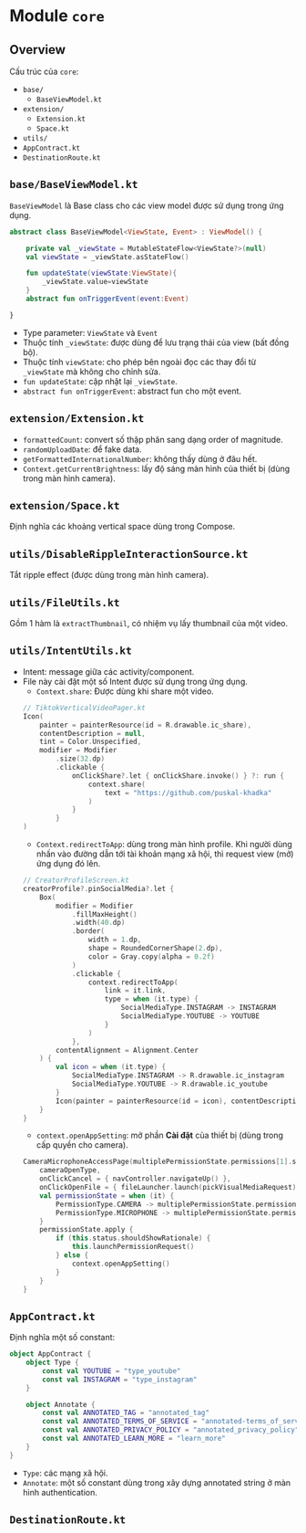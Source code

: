 # Module `core`

## Overview
Cấu trúc của `core`:
- `base/`
    - `BaseViewModel.kt`
- `extension/`
    - `Extension.kt`
    - `Space.kt`
- `utils/`
- `AppContract.kt`
- `DestinationRoute.kt`

## `base/BaseViewModel.kt`
`BaseViewModel` là Base class cho các view model được sử dụng trong ứng dụng.
```kotlin
abstract class BaseViewModel<ViewState, Event> : ViewModel() {

    private val _viewState = MutableStateFlow<ViewState?>(null)
    val viewState = _viewState.asStateFlow()

    fun updateState(viewState:ViewState){
        _viewState.value=viewState
    }
    abstract fun onTriggerEvent(event:Event)

}
```
- Type parameter: `ViewState` và `Event`
- Thuộc tính `_viewState`: được dùng để lưu trạng thái của view (bất đồng bộ).
- Thuộc tính `viewState`: cho phép bên ngoài đọc các thay đổi từ `_viewState` mà không cho chỉnh sửa.
- `fun updateState`: cập nhật lại `_viewState`.
- `abstract fun onTriggerEvent`: abstract fun cho một event.

## `extension/Extension.kt`
- `formattedCount`: convert số thập phân sang dạng order of magnitude.
- `randomUploadDate`: để fake data.
- `getFormattedInternationalNumber`: không thấy dùng ở đâu hết.
- `Context.getCurrentBrightness`: lấy độ sáng màn hình của thiết bị (dùng trong màn hình camera).

## `extension/Space.kt`
Định nghĩa các khoảng vertical space dùng trong Compose.

## `utils/DisableRippleInteractionSource.kt`
Tắt ripple effect (được dùng trong màn hình camera).

## `utils/FileUtils.kt`
Gồm 1 hàm là `extractThumbnail`, có nhiệm vụ lấy thumbnail của một video.

## `utils/IntentUtils.kt`
- Intent: message giữa các activity/component.
- File này cài đặt một số Intent được sử dụng trong ứng dụng.
    - `Context.share`: Được dùng khi share một video.
    ```kotlin
    // TiktokVerticalVideoPager.kt
    Icon(
        painter = painterResource(id = R.drawable.ic_share),
        contentDescription = null,
        tint = Color.Unspecified,
        modifier = Modifier
            .size(32.dp)
            .clickable {
                onClickShare?.let { onClickShare.invoke() } ?: run {
                    context.share(
                        text = "https://github.com/puskal-khadka"
                    )
                }
            }
    )
    ```
    - `Context.redirectToApp`: dùng trong màn hình profile. Khi người dùng nhấn vào đường dẫn tới tài khoản mạng xã hội, thì request view (mở) ứng dụng đó lên.
    ```kotlin
    // CreatorProfileScreen.kt
    creatorProfile?.pinSocialMedia?.let {
        Box(
            modifier = Modifier
                .fillMaxHeight()
                .width(40.dp)
                .border(
                    width = 1.dp,
                    shape = RoundedCornerShape(2.dp),
                    color = Gray.copy(alpha = 0.2f)
                )
                .clickable {
                    context.redirectToApp(
                        link = it.link,
                        type = when (it.type) {
                            SocialMediaType.INSTAGRAM -> INSTAGRAM
                            SocialMediaType.YOUTUBE -> YOUTUBE
                        }
                    )
                },
            contentAlignment = Alignment.Center
        ) {
            val icon = when (it.type) {
                SocialMediaType.INSTAGRAM -> R.drawable.ic_instagram
                SocialMediaType.YOUTUBE -> R.drawable.ic_youtube
            }
            Icon(painter = painterResource(id = icon), contentDescription = null)
        }
    }
    ```
    - `context.openAppSetting`: mở phần **Cài đặt** của thiết bị (dùng trong cấp quyền cho camera).
    ```kotlin
    CameraMicrophoneAccessPage(multiplePermissionState.permissions[1].status.isGranted,
        cameraOpenType,
        onClickCancel = { navController.navigateUp() },
        onClickOpenFile = { fileLauncher.launch(pickVisualMediaRequest) }) {
        val permissionState = when (it) {
            PermissionType.CAMERA -> multiplePermissionState.permissions[1]
            PermissionType.MICROPHONE -> multiplePermissionState.permissions[1]
        }
        permissionState.apply {
            if (this.status.shouldShowRationale) {
                this.launchPermissionRequest()
            } else {
                context.openAppSetting()
            }
        }
    }
    ```

## `AppContract.kt`
Định nghĩa một số constant:
```kotlin
object AppContract {
    object Type {
        const val YOUTUBE = "type_youtube"
        const val INSTAGRAM = "type_instagram"
    }

    object Annotate {
        const val ANNOTATED_TAG = "annotated_tag"
        const val ANNOTATED_TERMS_OF_SERVICE = "annotated-terms_of_service"
        const val ANNOTATED_PRIVACY_POLICY = "annotated_privacy_policy"
        const val ANNOTATED_LEARN_MORE = "learn_more"
    }
}
```
- `Type`: các mạng xã hội.
- `Annotate`: một số constant dùng trong xây dựng annotated string ở màn hình authentication.

## `DestinationRoute.kt`
